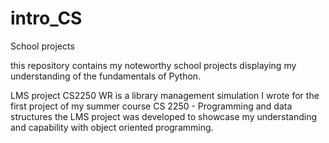 # intro_CS
School projects

this repository contains my noteworthy school projects displaying my understanding of the fundamentals of Python. 

LMS project CS2250 WR is a library management simulation I wrote for the first project of my summer course CS 2250 - Programming and data structures
the LMS project was developed to showcase my understanding and capability with object oriented programming.
